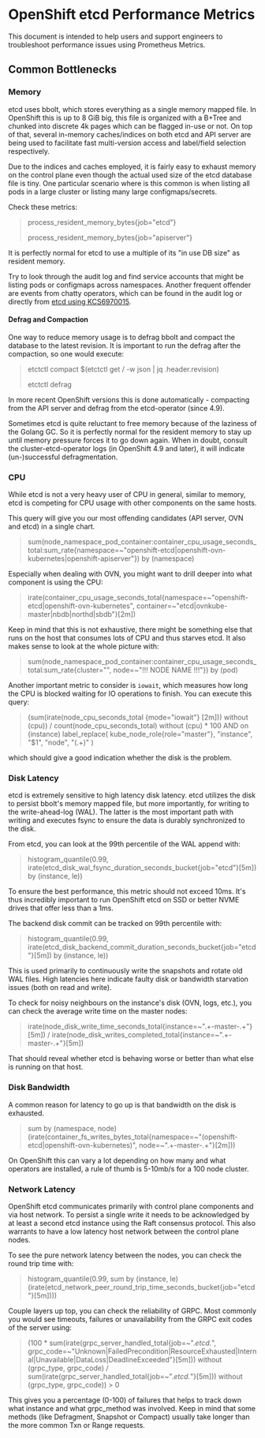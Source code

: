 # OpenShift etcd Performance Metrics

This document is intended to help users and support engineers to troubleshoot performance issues using Prometheus Metrics.

## Common Bottlenecks

### Memory

etcd uses bbolt, which stores everything as a single memory mapped file. In OpenShift this is up to 8 GiB big, this file is organized with a B+Tree and chunked into discrete 4k pages which can be flagged in-use or not. On top of that, several in-memory caches/indices on both etcd and API server are being used to facilitate fast multi-version access and label/field selection respectively.

Due to the indices and caches employed, it is fairly easy to exhaust memory on the control plane even though the actual used size of the etcd database file is tiny. One particular scenario where is this common is when listing all pods in a large cluster or listing many large configmaps/secrets.

Check these metrics:

> process_resident_memory_bytes{job="etcd"}
> 
> process_resident_memory_bytes{job="apiserver"}

It is perfectly normal for etcd to use a multiple of its "in use DB size" as resident memory.

Try to look through the audit log and find service accounts that might be listing pods or configmaps across namespaces.
Another frequent offender are events from chatty operators, which can be found in the audit log or directly from [etcd using KCS6970015](https://access.redhat.com/solutions/6970015).

#### Defrag and Compaction

One way to reduce memory usage is to defrag bbolt and compact the database to the latest revision. It is important to run the defrag after the compaction, so one would execute:

> etctctl compact $(etctctl get / -w json | jq .header.revision)
> 
> etctctl defrag

In more recent OpenShift versions this is done automatically -  compacting from the API server and defrag from the etcd-operator (since 4.9).

Sometimes etcd is quite reluctant to free memory because of the laziness of the Golang GC. So it is perfectly normal for the resident memory to stay up until memory pressure forces it to go down again.
When in doubt, consult the cluster-etcd-operator logs (in OpenShift 4.9 and later), it will indicate (un-)successful defragmentation.

### CPU

While etcd is not a very heavy user of CPU in general, similar to memory, etcd is competing for CPU usage with other components on the same hosts.

This query will give you our most offending candidates (API server, OVN and etcd) in a single chart. 

> sum(node_namespace_pod_container:container_cpu_usage_seconds_total:sum_rate{namespace=~"openshift-etcd|openshift-ovn-kubernetes|openshift-apiserver"}) by (namespace)

Especially when dealing with OVN, you might want to drill deeper into what component is using the CPU:

> irate(container_cpu_usage_seconds_total{namespace=~"openshift-etcd|openshift-ovn-kubernetes", container=~"etcd|ovnkube-master|nbdb|northd|sbdb"}[2m])

Keep in mind that this is not exhaustive, there might be something else that runs on the host that consumes lots of CPU and thus starves etcd. It also makes sense to look at the whole picture with:

> sum(node_namespace_pod_container:container_cpu_usage_seconds_total:sum_rate{cluster="", node=~"!!! NODE NAME !!!"}) by (pod)
 
Another important metric to consider is `iowait`, which measures how long the CPU is blocked waiting for IO operations to finish. You can execute this query:

> (sum(irate(node_cpu_seconds_total {mode="iowait"} [2m])) without (cpu)) / count(node_cpu_seconds_total) without (cpu) * 100
AND on (instance) label_replace( kube_node_role{role="master"}, "instance", "$1", "node", "(.+)" )

which should give a good indication whether the disk is the problem.

### Disk Latency

etcd is extremely sensitive to high latency disk latency. etcd utilizes the disk to persist bbolt's memory mapped file, but more importantly, for writing to the write-ahead-log (WAL). The latter is the most important path with writing and executes fsync to ensure the data is durably synchronized to the disk.

From etcd, you can look at the 99th percentile of the WAL append with:

> histogram_quantile(0.99, irate(etcd_disk_wal_fsync_duration_seconds_bucket{job="etcd"}[5m]) by (instance, le))

To ensure the best performance, this metric should not exceed 10ms. It's thus incredibly important to run OpenShift etcd on SSD or better NVME drives that offer less than a 1ms.

The backend disk commit can be tracked on 99th percentile with: 

> histogram_quantile(0.99, irate(etcd_disk_backend_commit_duration_seconds_bucket{job="etcd"}[5m]) by (instance, le))

This is used primarily to continuously write the snapshots and rotate old WAL files. High latencies here indicate faulty disk or bandwidth starvation issues (both on read and write).

To check for noisy neighbours on the instance's disk (OVN, logs, etc.), you can check the average write time on the master nodes:

> irate(node_disk_write_time_seconds_total{instance=~".+-master-.+"}[5m]) / irate(node_disk_writes_completed_total{instance=~".+-master-.+"}[5m])

That should reveal whether etcd is behaving worse or better than what else is running on that host.

### Disk Bandwidth

A common reason for latency to go up is that bandwidth on the disk is exhausted. 

> sum by (namespace, node) (irate(container_fs_writes_bytes_total{namespace=~"(openshift-etcd|openshift-ovn-kubernetes)", node=~".+-master-.+"}[2m]))

On OpenShift this can vary a lot depending on how many and what operators are installed, a rule of thumb is 5-10mb/s for a 100 node cluster.


### Network Latency

OpenShift etcd communicates primarily with control plane components and via host network. To persist a single write it needs to be acknowledged by at least a second etcd instance using the Raft consensus protocol. This also warrants to have a low latency host network between the control plane nodes.

To see the pure network latency between the nodes, you can check the round trip time with:

> histogram_quantile(0.99, sum by (instance, le) (irate(etcd_network_peer_round_trip_time_seconds_bucket{job="etcd"}[5m])))

Couple layers up top, you can check the reliability of GRPC. Most commonly you would see timeouts, failures or unavailability from the GRPC exit codes of the server using:

> (100 * sum(irate(grpc_server_handled_total{job=~".*etcd.*", grpc_code=~"Unknown|FailedPrecondition|ResourceExhausted|Internal|Unavailable|DataLoss|DeadlineExceeded"}[5m])) without (grpc_type, grpc_code)
/ sum(irate(grpc_server_handled_total{job=~".*etcd.*"}[5m])) without (grpc_type, grpc_code)) > 0 

This gives you a percentage (0-100) of failures that helps to track down what instance and what grpc_method was involved. Keep in mind that some methods (like Defragment, Snapshot or Compact) usually take longer than the more common Txn or Range requests. 

